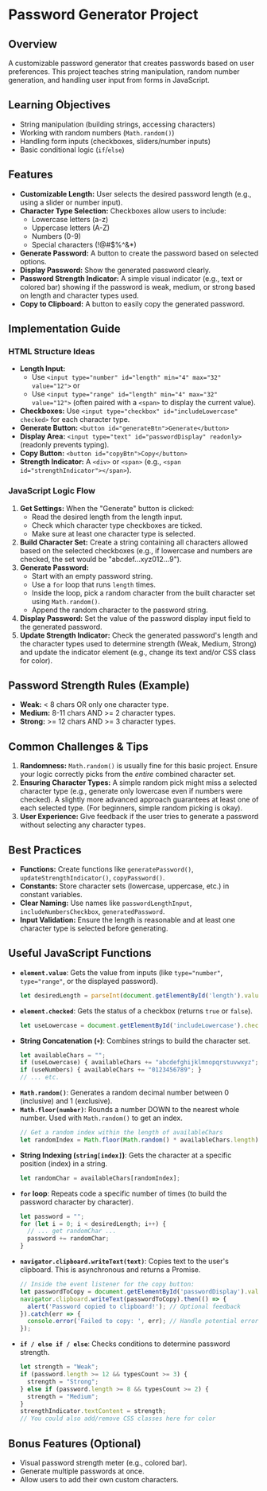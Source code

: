 # Password Generator Project

## Overview
A customizable password generator that creates passwords based on user preferences. This project teaches string manipulation, random number generation, and handling user input from forms in JavaScript.

## Learning Objectives
- String manipulation (building strings, accessing characters)
- Working with random numbers (`Math.random()`)
- Handling form inputs (checkboxes, sliders/number inputs)
- Basic conditional logic (`if`/`else`)

## Features
- **Customizable Length:** User selects the desired password length (e.g., using a slider or number input).
- **Character Type Selection:** Checkboxes allow users to include:
    - Lowercase letters (a-z)
    - Uppercase letters (A-Z)
    - Numbers (0-9)
    - Special characters (!@#$%^&*)
- **Generate Password:** A button to create the password based on selected options.
- **Display Password:** Show the generated password clearly.
- **Password Strength Indicator:** A simple visual indicator (e.g., text or colored bar) showing if the password is weak, medium, or strong based on length and character types used.
- **Copy to Clipboard:** A button to easily copy the generated password.

## Implementation Guide

### HTML Structure Ideas
*   **Length Input:**
    *   Use `<input type="number" id="length" min="4" max="32" value="12">` or
    *   Use `<input type="range" id="length" min="4" max="32" value="12">` (often paired with a `<span>` to display the current value).
*   **Checkboxes:** Use `<input type="checkbox" id="includeLowercase" checked>` for each character type.
*   **Generate Button:** `<button id="generateBtn">Generate</button>`
*   **Display Area:** `<input type="text" id="passwordDisplay" readonly>` (readonly prevents typing).
*   **Copy Button:** `<button id="copyBtn">Copy</button>`
*   **Strength Indicator:** A `<div>` or `<span>` (e.g., `<span id="strengthIndicator"></span>`).

### JavaScript Logic Flow
1.  **Get Settings:** When the "Generate" button is clicked:
    *   Read the desired length from the length input.
    *   Check which character type checkboxes are ticked.
    *   Make sure at least one character type is selected.
2.  **Build Character Set:** Create a string containing all characters allowed based on the selected checkboxes (e.g., if lowercase and numbers are checked, the set would be "abcdef...xyz012...9").
3.  **Generate Password:**
    *   Start with an empty password string.
    *   Use a `for` loop that runs `length` times.
    *   Inside the loop, pick a random character from the built character set using `Math.random()`.
    *   Append the random character to the password string.
4.  **Display Password:** Set the value of the password display input field to the generated password.
5.  **Update Strength Indicator:** Check the generated password's length and the character types used to determine strength (Weak, Medium, Strong) and update the indicator element (e.g., change its text and/or CSS class for color).

## Password Strength Rules (Example)
*   **Weak:** < 8 chars OR only one character type.
*   **Medium:** 8-11 chars AND >= 2 character types.
*   **Strong:** >= 12 chars AND >= 3 character types.

## Common Challenges & Tips
1.  **Randomness:** `Math.random()` is usually fine for this basic project. Ensure your logic correctly picks from the *entire* combined character set.
2.  **Ensuring Character Types:** A simple random pick might miss a selected character type (e.g., generate only lowercase even if numbers were checked). A slightly more advanced approach guarantees at least one of each selected type. (For beginners, simple random picking is okay).
3.  **User Experience:** Give feedback if the user tries to generate a password without selecting any character types.

## Best Practices
*   **Functions:** Create functions like `generatePassword()`, `updateStrengthIndicator()`, `copyPassword()`.
*   **Constants:** Store character sets (lowercase, uppercase, etc.) in constant variables.
*   **Clear Naming:** Use names like `passwordLengthInput`, `includeNumbersCheckbox`, `generatedPassword`.
*   **Input Validation:** Ensure the length is reasonable and at least one character type is selected before generating.

## Useful JavaScript Functions

*   **`element.value`**: Gets the value from inputs (like `type="number"`, `type="range"`, or the displayed password).
    ```javascript
    let desiredLength = parseInt(document.getElementById('length').value); // Use parseInt for numbers
    ```
*   **`element.checked`**: Gets the status of a checkbox (returns `true` or `false`).
    ```javascript
    let useLowercase = document.getElementById('includeLowercase').checked;
    ```
*   **String Concatenation (`+`)**: Combines strings to build the character set.
    ```javascript
    let availableChars = "";
    if (useLowercase) { availableChars += "abcdefghijklmnopqrstuvwxyz"; }
    if (useNumbers) { availableChars += "0123456789"; }
    // ... etc.
    ```
*   **`Math.random()`**: Generates a random decimal number between 0 (inclusive) and 1 (exclusive).
*   **`Math.floor(number)`**: Rounds a number DOWN to the nearest whole number. Used with `Math.random()` to get an index.
    ```javascript
    // Get a random index within the length of availableChars
    let randomIndex = Math.floor(Math.random() * availableChars.length);
    ```
*   **String Indexing (`string[index]`)**: Gets the character at a specific position (index) in a string.
    ```javascript
    let randomChar = availableChars[randomIndex];
    ```
*   **`for` loop**: Repeats code a specific number of times (to build the password character by character).
    ```javascript
    let password = "";
    for (let i = 0; i < desiredLength; i++) {
      // ... get randomChar ...
      password += randomChar;
    }
    ```
*   **`navigator.clipboard.writeText(text)`**: Copies text to the user's clipboard. This is asynchronous and returns a Promise.
    ```javascript
    // Inside the event listener for the copy button:
    let passwordToCopy = document.getElementById('passwordDisplay').value;
    navigator.clipboard.writeText(passwordToCopy).then(() => {
      alert('Password copied to clipboard!'); // Optional feedback
    }).catch(err => {
      console.error('Failed to copy: ', err); // Handle potential errors
    });
    ```
*   **`if / else if / else`**: Checks conditions to determine password strength.
    ```javascript
    let strength = "Weak";
    if (password.length >= 12 && typesCount >= 3) {
      strength = "Strong";
    } else if (password.length >= 8 && typesCount >= 2) {
      strength = "Medium";
    }
    strengthIndicator.textContent = strength;
    // You could also add/remove CSS classes here for color
    ```

## Bonus Features (Optional)
- Visual password strength meter (e.g., colored bar).
- Generate multiple passwords at once.
- Allow users to add their own custom characters.
